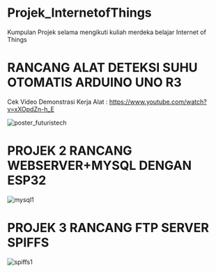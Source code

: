 # Projek_InternetofThings
Kumpulan Projek selama mengikuti kuliah merdeka belajar Internet of Things

# RANCANG ALAT DETEKSI SUHU OTOMATIS ARDUINO UNO R3
Cek Video Demonstrasi Kerja Alat : https://www.youtube.com/watch?v=xXOpdZn-h_E

![poster_futuristech](https://user-images.githubusercontent.com/60762912/104843967-58d69380-5908-11eb-802f-f1aecb029108.jpg)

# PROJEK 2 RANCANG WEBSERVER+MYSQL DENGAN ESP32
![mysql1](https://user-images.githubusercontent.com/60762912/104844169-8b34c080-5909-11eb-9692-0842f010ec57.png)

# PROJEK 3 RANCANG FTP SERVER SPIFFS
![spiffs1](https://user-images.githubusercontent.com/60762912/104844214-d64ed380-5909-11eb-83f8-1e8f2f8f1b2d.jpg)
